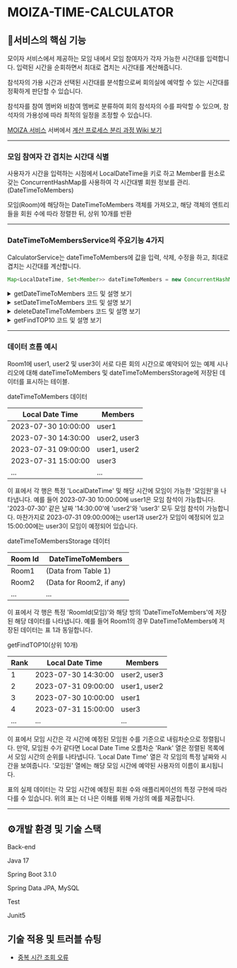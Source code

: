 # MOIZA-TIME-CALCULATOR

## 📌서비스의 핵심 기능
모이자 서비스에서 제공하는 모임 내에서 모임 참여자가 각자 가능한 시간대를 입력합니다. 입력된 시간을 순회하면서 최대로 겹치는 시간대를 계산해줍니다.

참석자의 가용 시간과 선택된 시간대를 분석함으로써 회의실에 예약할 수 있는 시간대를 정확하게 판단할 수 있습니다.

참석자를 참여 멤버와 비참여 멤버로 분류하여 회의 참석자의 수를 파악할 수 있으며, 참석자의 가용성에 따라 최적의 일정을 조정할 수 있습니다.

[MOIZA 서비스](https://github.com/llBackend7/MOIZA) 서버에서 [계산 프로세스 분리 과정 Wiki 보기](https://github.com/iyk2h/MOIZA-TIME-CALCULATOR/wiki/%EA%B2%B9%EC%B9%98%EB%8A%94-%EC%8B%9C%EA%B0%84-TOP10-%EA%B3%84%EC%82%B0-%ED%94%84%EB%A1%9C%EC%84%B8%EC%8A%A4-%EB%B6%84%EB%A6%AC-%EA%B3%BC%EC%A0%95)

---

### 모임 참여자 간 겹치는 시간대 식별

사용자가 시간을 입력하는 시점에서 LocalDateTime을 키로 하고 Member를 원소로 갖는 ConcurrentHashMap를 사용하여 각 시간대별 회원 정보를 관리.(DateTimeToMembers)

모임(Room)에 해당하는 DateTimeToMembers 객체를 가져오고, 해당 객체의 엔트리들을 회원 수에 따라 정렬한 뒤, 상위 10개를 반환

---

### DateTimeToMembersService의 주요기능 4가지
CalculatorService는 dateTimeToMembers에 값을 입력, 삭제, 수정을 하고, 최대로 겹치는 시간대를 계산합니다.

```java
Map<LocalDateTime, Set<Member>> dateTimeToMembers = new ConcurrentHashMap<>();
```

<details>
<summary> getDateTimeToMembers 코드 및 설명 보기</summary>

### getDateTimeToMembers

ConcurrentHashMap의 computeIfAbsent 메서드를 사용해 동시 다중 스레드 환경에서 사용하도록 설계되었으며 한 번에 하나의 스레드만 특정 키의 값을 계산하도록 합니다.

```java
// DateTimeToMembersService
public DateTimeToMembers getDateTimeToMembers(Long roomId) {
    return roomDataMap.computeIfAbsent(roomId, key -> new DateTimeToMembers());
}
```

</details>

<details>
<summary> setDateTimeToMembers 코드 및 설명 보기</summary>

### setDateTimeToMembers

roomId에 DateTimeToMembers을 설정하고 여기에 Member를 추가하는 메소드입니다.
주어진 roomId와 연관된 DateTimeToMembers을 검색합니다.
주어진 LocalDateTime를 가지고 setDateTimeToMembersDateWithMember() 메서드를 사용하여 Member를 추가합니다.

```java
// DateTimeToMembersService
public void setDateTimeToMembers(Long roomId, LocalDate localDate, LocalTime localTime, Member member) {

    DateTimeToMembers dateTimeToMembers = getDateTimeToMembers(roomId);
    dateTimeToMembers.setDateTimeToMembersDateWithMember(LocalDateTime.of(localDate, localTime), member);
}
```

```java
// DateTimeToMembers
private final ConcurrentHashMap<LocalDateTime, Set<Member>> dateTimeToMembers = new ConcurrentHashMap<>();

public ConcurrentHashMap<LocalDateTime, Set<Member>> getDateTimeToMembers() {
    return dateTimeToMembers;
}

public synchronized void setDateTimeToMembersDateWithMember(LocalDateTime localDateTime, Member member) {
    dateTimeToMembers.computeIfAbsent(localDateTime, key -> new ConcurrentSkipListSet<>()).add(member);
}
//ConcurrentSkipListSet을 사용해 Member 중복 및 오름차순 정렬 적용 및 Thread-Safe합니다.
```

</details>

<details>
<summary> deleteDateTimeToMembers 코드 및 설명 보기</summary>

### deleteDateTimeToMembers

주어진 localDateTime에서 특정 roomId와 연결된 DateTimeToMembers에서 Member를 제거하는 데 사용됩니다.

```java
// DateTimeToMembersService
public void deleteDateTimeToMembers(Long roomId, LocalDate localDate, LocalTime localTime, Member member) {
    DateTimeToMembers dateTimeToMembers = getDateTimeToMembers(roomId);
    dateTimeToMembers.deleteDateTimeToMembers(LocalDateTime.of(localDate, localTime), member);
}
```

```java
// DateTimeToMembers
private final ConcurrentHashMap<LocalDateTime, Set<Member>> dateTimeToMembers = new ConcurrentHashMap<>();

public ConcurrentHashMap<LocalDateTime, Set<Member>> getDateTimeToMembers() {
    return dateTimeToMembers;
}

public synchronized void deleteDateTimeToMembers(LocalDateTime localDateTime, Member member) {
    Set<Member> members = dateTimeToMembers.get(localDateTime);
    if (members != null) {
        members.remove(member);
        if (members.isEmpty()) {
            dateTimeToMembers.remove(localDateTime);
        }
    }
}
```

</details>

<details>
<summary> getFindTOP10 코드 및 설명 보기</summary>

### getFindTOP10

roomId에 대한 구성원이 있는 상위 10개 시간 범위를 찾습니다.

이미 정렬되어 있는 DateTimeToMembers을 RoomId를 통해서 가져옵니다.
이 메서드는 정렬된 항목을 반복하며 각 항목에 대해 시작 시간, 종료 시간, 해당 시간 범위의 구성원 및 해당 시간 범위에 없는 구성원을 포함하는 TimeRangeWithMember 개체를 구성합니다.
이러한 시간 범위를 10개 찾을 때까지 이 과정을 계속한 다음 TimeRangeWithMember 목록을 반환합니다.



```java
// DateTimeToMembersService
public List<TimeRangeWithMember> getFindTOP10(Long roomId) {
    DateTimeToMembers dateTimeToMembers = getDateTimeToMembers(roomId);
    Room room = roomService.getRoom(roomId);

    return dateTimeToMembers.getSortedEntries().stream()
            // 상위 RANK_NUM(10)개의 엔트리만 남깁니다.
            .limit(RANK_NUM)
            // 각 엔트리에 대해 아래와 같은 변환을 수행하여 TimeRangeWithMember 객체로 매핑합니다.
            .map(entry -> {
                List<Member> contain = new ArrayList<>(entry.getValue());
                List<Member> noContain = getNotContaion(room, contain);

                // TimeRangeWithMember 객체를 생성하여 반환합니다.
                return new TimeRangeWithMember(
                        entry.getKey().toLocalDate(),
                        entry.getKey().toLocalTime(),
                        entry.getKey().toLocalTime().plusHours(room.getMeetingDuration().getHour())
                                .plusMinutes(room.getMeetingDuration().getMinute()),
                        new ArrayList<>(contain),
                        new ArrayList<>(noContain)
                );
            })
            .collect(Collectors.toList());
}

// 포함되지 않는 맴버리스트 가져옵니다.
private List<Member> getNotContaion(Room room, List<Member> contain) {
    List<Member> noContain = enterRoomRepository.findMembersByRoom(room);

    contain.forEach(noContain::remove);
    return noContain;
}
```

```java
// DateTimeToMembers
public List<Entry<LocalDateTime, Set<Member>>> getSortedEntries() {
    List<Entry<LocalDateTime, Set<Member>>> entries = new ArrayList<>(dateTimeToMembers.entrySet());

    entries.sort((o1, o2) -> {
        int sizeComparison = Integer.compare(o2.getValue().size(), o1.getValue().size());
        return (sizeComparison != 0) ? sizeComparison : o1.getKey().compareTo(o2.getKey());
    });

    return entries;
}
```

</details>

---

### 데이터 흐름 예시
Room1에 user1, user2 및 user3이 서로 다른 회의 시간으로 예약되어 있는 예제 시나리오에 대해 dateTimeToMembers 및 dateTimeToMembersStorage에 저장된 데이터를 표시하는 테이블.

dateTimeToMembers 데이터

| Local Date Time         | Members          |
|-------------------------|------------------|
| 2023-07-30 10:00:00     | user1            |
| 2023-07-30 14:30:00     | user2, user3     |
| 2023-07-31 09:00:00     | user1, user2     |
| 2023-07-31 15:00:00     | user3            |
| ...                     | ...              |


이 표에서 각 행은 특정 'LocalDateTime' 및 해당 시간에 모임이 가능한 '모임원'을 나타냅니다.
예를 들어 2023-07-30 10:00:00에 user1은 모임 참석이 가능합니다.
'2023-07-30' 같은 날짜 '14:30:00'에 'user2'와 'user3' 모두 모임 참석이 가능합니다.
마찬가지로 2023-07-31 09:00:00에는 user1과 user2가 모임이 예정되어 있고 15:00:00에는 user3이 모임이 예정되어 있습니다.


dateTimeToMembersStorage 데이터

| Room Id       | DateTimeToMembers       |
|---------------|-------------------------|
| Room1         | (Data from Table 1)     |
| Room2         | (Data for Room2, if any)|
| ...           | ...                     |


이 표에서 각 행은 특정 'RoomId(모임)'와 해당 방의 'DateTimeToMembers'에 저장된 해당 데이터를 나타냅니다.
예를 들어 Room1의 경우 DateTimeToMembers에 저장된 데이터는 표 1과 동일합니다.


getFindTOP10(상위 10개)

| Rank | Local Date Time         | Members          |
|------|-------------------------|------------------|
| 1    | 2023-07-30 14:30:00     | user2, user3     |
| 2    | 2023-07-31 09:00:00     | user1, user2     |
| 3    | 2023-07-30 10:00:00     | user1            |
| 4    | 2023-07-31 15:00:00     | user3            |
| ...  | ...                     | ...              |


이 표에서 모임 시간은 각 시간에 예정된 모임원 수를 기준으로 내림차순으로 정렬됩니다. 만약, 모임원 수가 같다면 Local Date Time 오름차순
'Rank' 열은 정렬된 목록에서 모임 시간의 순위를 ​​나타냅니다.
'Local Date Time' 열은 각 모임의 특정 날짜와 시간을 보여줍니다.
'모임원' 열에는 해당 모임 시간에 예약된 사용자의 이름이 표시됩니다.

표의 실제 데이터는 각 모임 시간에 예정된 회원 수와 애플리케이션의 특정 구현에 따라 다를 수 있습니다. 위의 표는 더 나은 이해를 위해 가상의 예를 제공합니다.

---

## ⚙️개발 환경 및 기술 스택
Back-end

Java 17

Spring Boot 3.1.0

Spring Data JPA, MySQL

Test

Junit5

## 기술 적용 및 트러블 슈팅

- [중복 시간 조회 오류](https://github.com/iyk2h/MOIZA-TIME-CALCULATOR/wiki/%E1%84%8C%E1%85%AE%E1%86%BC%E1%84%87%E1%85%A9%E1%86%A8-%E1%84%89%E1%85%B5%E1%84%80%E1%85%A1%E1%86%AB-%E1%84%8C%E1%85%A9%E1%84%92%E1%85%AC-%E1%84%8B%E1%85%A9%E1%84%85%E1%85%B2)
